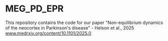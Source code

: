 # MEG_PD_EPR
This repository contains the code for our paper "Non-equilibrium dynamics of the neocortex in Parkinson's disease" - Helson et al., 2025
www.medrxiv.org/content/10.1101/2025.0
